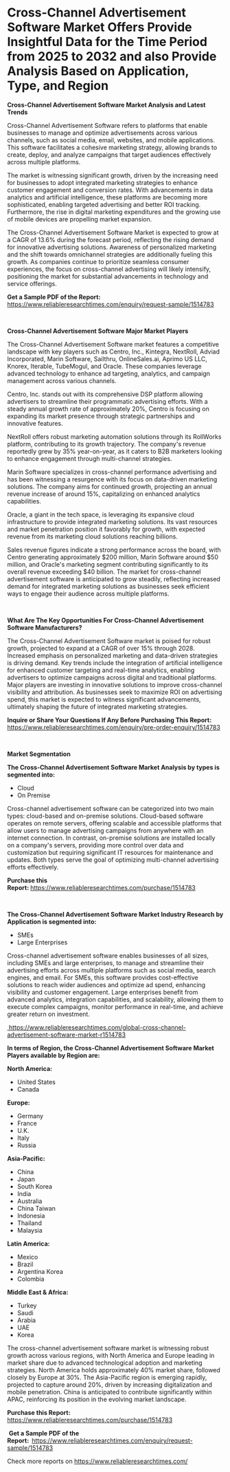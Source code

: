 <p><h1>Cross-Channel Advertisement Software Market Offers Provide Insightful Data for the Time Period from 2025 to 2032 and also Provide Analysis Based on Application, Type, and Region</h1></p><p><strong>Cross-Channel Advertisement Software Market Analysis and Latest Trends</strong></p>
<p><p>Cross-Channel Advertisement Software refers to platforms that enable businesses to manage and optimize advertisements across various channels, such as social media, email, websites, and mobile applications. This software facilitates a cohesive marketing strategy, allowing brands to create, deploy, and analyze campaigns that target audiences effectively across multiple platforms.</p><p>The market is witnessing significant growth, driven by the increasing need for businesses to adopt integrated marketing strategies to enhance customer engagement and conversion rates. With advancements in data analytics and artificial intelligence, these platforms are becoming more sophisticated, enabling targeted advertising and better ROI tracking. Furthermore, the rise in digital marketing expenditures and the growing use of mobile devices are propelling market expansion.</p><p>The Cross-Channel Advertisement Software Market is expected to grow at a CAGR of 13.6% during the forecast period, reflecting the rising demand for innovative advertising solutions. Awareness of personalized marketing and the shift towards omnichannel strategies are additionally fueling this growth. As companies continue to prioritize seamless consumer experiences, the focus on cross-channel advertising will likely intensify, positioning the market for substantial advancements in technology and service offerings.</p></p>
<p><strong>Get a Sample PDF of the Report:&nbsp;</strong> <a href="https://www.reliableresearchtimes.com/enquiry/request-sample/1514783?utm_campaign=2264&utm_medium=2&utm_source=Github&utm_content=ia&utm_term=29032025&utm_id=cross-channel-advertisement-software">https://www.reliableresearchtimes.com/enquiry/request-sample/1514783</a></p>
<p>&nbsp;</p>
<p><strong>Cross-Channel Advertisement Software Major Market Players</strong></p>
<p><p>The Cross-Channel Advertisement Software market features a competitive landscape with key players such as Centro, Inc., Kintegra, NextRoll, Adviad Incorporated, Marin Software, Sailthru, OnlineSales.ai, Aprimo US LLC, Knorex, Iterable, TubeMogul, and Oracle. These companies leverage advanced technology to enhance ad targeting, analytics, and campaign management across various channels.</p><p>Centro, Inc. stands out with its comprehensive DSP platform allowing advertisers to streamline their programmatic advertising efforts. With a steady annual growth rate of approximately 20%, Centro is focusing on expanding its market presence through strategic partnerships and innovative features.</p><p>NextRoll offers robust marketing automation solutions through its RollWorks platform, contributing to its growth trajectory. The company's revenue reportedly grew by 35% year-on-year, as it caters to B2B marketers looking to enhance engagement through multi-channel strategies. </p><p>Marin Software specializes in cross-channel performance advertising and has been witnessing a resurgence with its focus on data-driven marketing solutions. The company aims for continued growth, projecting an annual revenue increase of around 15%, capitalizing on enhanced analytics capabilities.</p><p>Oracle, a giant in the tech space, is leveraging its expansive cloud infrastructure to provide integrated marketing solutions. Its vast resources and market penetration position it favorably for growth, with expected revenue from its marketing cloud solutions reaching billions.</p><p>Sales revenue figures indicate a strong performance across the board, with Centro generating approximately $200 million, Marin Software around $50 million, and Oracle's marketing segment contributing significantly to its overall revenue exceeding $40 billion. The market for cross-channel advertisement software is anticipated to grow steadily, reflecting increased demand for integrated marketing solutions as businesses seek efficient ways to engage their audience across multiple platforms.</p></p>
<p>&nbsp;</p>
<p><strong>What Are The Key Opportunities For Cross-Channel Advertisement Software Manufacturers?</strong></p>
<p><p>The Cross-Channel Advertisement Software market is poised for robust growth, projected to expand at a CAGR of over 15% through 2028. Increased emphasis on personalized marketing and data-driven strategies is driving demand. Key trends include the integration of artificial intelligence for enhanced customer targeting and real-time analytics, enabling advertisers to optimize campaigns across digital and traditional platforms. Major players are investing in innovative solutions to improve cross-channel visibility and attribution. As businesses seek to maximize ROI on advertising spend, this market is expected to witness significant advancements, ultimately shaping the future of integrated marketing strategies.</p></p>
<p><strong>Inquire or Share Your Questions If Any Before Purchasing This Report:</strong> <a href="https://www.reliableresearchtimes.com/enquiry/pre-order-enquiry/1514783?utm_campaign=2264&utm_medium=2&utm_source=Github&utm_content=ia&utm_term=29032025&utm_id=cross-channel-advertisement-software">https://www.reliableresearchtimes.com/enquiry/pre-order-enquiry/1514783</a></p>
<p>&nbsp;</p>
<p><strong>Market Segmentation</strong></p>
<p><strong>The Cross-Channel Advertisement Software Market Analysis by types is segmented into:</strong></p>
<p><ul><li>Cloud</li><li>On Premise</li></ul></p>
<p><p>Cross-channel advertisement software can be categorized into two main types: cloud-based and on-premise solutions. Cloud-based software operates on remote servers, offering scalable and accessible platforms that allow users to manage advertising campaigns from anywhere with an internet connection. In contrast, on-premise solutions are installed locally on a company's servers, providing more control over data and customization but requiring significant IT resources for maintenance and updates. Both types serve the goal of optimizing multi-channel advertising efforts effectively.</p></p>
<p><strong>Purchase this Report:&nbsp;</strong><a href="https://www.reliableresearchtimes.com/purchase/1514783?utm_campaign=2264&utm_medium=2&utm_source=Github&utm_content=ia&utm_term=29032025&utm_id=cross-channel-advertisement-software">https://www.reliableresearchtimes.com/purchase/1514783</a></p>
<p>&nbsp;</p>
<p><strong>The Cross-Channel Advertisement Software Market Industry Research by Application is segmented into:</strong></p>
<p><ul><li>SMEs</li><li>Large Enterprises</li></ul></p>
<p><p>Cross-channel advertisement software enables businesses of all sizes, including SMEs and large enterprises, to manage and streamline their advertising efforts across multiple platforms such as social media, search engines, and email. For SMEs, this software provides cost-effective solutions to reach wider audiences and optimize ad spend, enhancing visibility and customer engagement. Large enterprises benefit from advanced analytics, integration capabilities, and scalability, allowing them to execute complex campaigns, monitor performance in real-time, and achieve greater return on investment.</p></p>
<p><a href="https://www.reliableresearchtimes.com/global-cross-channel-advertisement-software-market-r1514783?utm_campaign=2264&utm_medium=2&utm_source=Github&utm_content=ia&utm_term=29032025&utm_id=cross-channel-advertisement-software">&nbsp;https://www.reliableresearchtimes.com/global-cross-channel-advertisement-software-market-r1514783</a></p>
<p><strong>In terms of Region, the Cross-Channel Advertisement Software Market Players available by Region are:</strong></p>
<p>
    <p> <strong> North America: </strong>
        <ul>
            <li>United States</li>
            <li>Canada</li>
        </ul>
        </p> 
    <p> <strong> Europe: </strong>
        <ul>
            <li>Germany</li>
            <li>France</li>
            <li>U.K.</li>
            <li>Italy</li>
            <li>Russia</li>
        </ul>
        </p> 
    <p> <strong> Asia-Pacific: </strong>
        <ul>
            <li>China</li>
            <li>Japan</li>
            <li>South Korea</li>
            <li>India</li>
            <li>Australia</li>
            <li>China Taiwan</li>
            <li>Indonesia</li>
            <li>Thailand</li>
            <li>Malaysia</li>
        </ul>
        </p> 
    <p> <strong> Latin America: </strong>
        <ul>
            <li>Mexico</li>
            <li>Brazil</li>
            <li>Argentina Korea</li>
            <li>Colombia</li>
        </ul>
        </p> 
    <p> <strong> Middle East & Africa: </strong>
        <ul>
            <li>Turkey</li>
            <li>Saudi</li>
            <li>Arabia</li>
            <li>UAE</li>
            <li>Korea</li>
        </ul>
    </p>
    </p>
<p><p>The cross-channel advertisement software market is witnessing robust growth across various regions, with North America and Europe leading in market share due to advanced technological adoption and marketing strategies. North America holds approximately 40% market share, followed closely by Europe at 30%. The Asia-Pacific region is emerging rapidly, projected to capture around 20%, driven by increasing digitalization and mobile penetration. China is anticipated to contribute significantly within APAC, reinforcing its position in the evolving market landscape.</p></p>
<p><strong>Purchase this Report: </strong><a href="https://www.reliableresearchtimes.com/purchase/1514783?utm_campaign=2264&utm_medium=2&utm_source=Github&utm_content=ia&utm_term=29032025&utm_id=cross-channel-advertisement-software">https://www.reliableresearchtimes.com/purchase/1514783</a></p>
<p>&nbsp;<strong>Get a Sample PDF of the Report:&nbsp;&nbsp;</strong><a href="https://www.reliableresearchtimes.com/enquiry/request-sample/1514783?utm_campaign=2264&utm_medium=2&utm_source=Github&utm_content=ia&utm_term=29032025&utm_id=cross-channel-advertisement-software">https://www.reliableresearchtimes.com/enquiry/request-sample/1514783</a></p>
<p><strong></strong></p>
<p>Check more reports on <a href="https://www.reliableresearchtimes.com/?utm_campaign=2264&utm_medium=2&utm_source=Github&utm_content=ia&utm_term=29032025&utm_id=cross-channel-advertisement-software">https://www.reliableresearchtimes.com/</a></p>